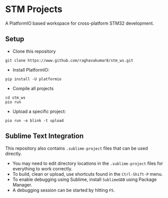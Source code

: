 # STM Projects

A PlatformIO based workspace for cross-platform STM32 development. 

## Setup
- Clone this repository
```
git clone https://www.github.com/raghavakumar8/stm_ws.git
```
- Install PlatformIO:
```
pip install -U platformio
```
- Compile all projects
```
cd stm_ws
pio run
```
- Upload a specific project:
```
pio run -e blink -t upload
```

## Sublime Text Integration

This repository also contains `.sublime-project` files that can be used directly. 
- You may need to edit directory locations in the `.sublime-project` files for everything to work correctly.
- To build, clean or upload, use shortcuts found in the `Ctrl-Shift-P` menu. 
- To enable debugging using Sublime, install `SublimeGDB` using Package Manager. 
- A debugging session can be started by hitting `F5`.
